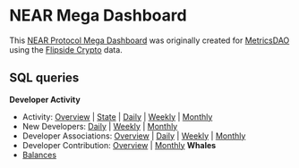 # NEAR Mega Dashboard
This [NEAR Protocol Mega Dashboard](https://alitaslimi-near.streamlit.app) was originally created for [MetricsDAO](https://metricsdao.xyz) using the [Flipside Crypto](https://flipsidecrypto.xyz) data.

## SQL queries
**Developer Activity**
- Activity: [Overview](https://next.flipsidecrypto.xyz/edit/queries/785522fc-11fd-4653-ba4c-59d97de43fac) | [State](https://next.flipsidecrypto.xyz/edit/queries/b4561434-a051-417d-9191-46dbcb6952e6) | [Daily](https://next.flipsidecrypto.xyz/edit/queries/cee2f6fc-cb23-4c3e-b0a3-b9513c3f51ae) | [Weekly](https://next.flipsidecrypto.xyz/edit/queries/1cd7ee81-f6c2-4f55-93e9-441de0dd74e2) | [Monthly](https://next.flipsidecrypto.xyz/edit/queries/f6ebee22-5bd8-45ee-ab54-dc6b5b5cfe16)
- New Developers: [Daily](https://next.flipsidecrypto.xyz/edit/queries/64a24714-c19f-4129-9122-c0dcaaf579cd) | [Weekly](https://next.flipsidecrypto.xyz/edit/queries/9676f2a5-7b64-4f1d-8f7d-e1f80045451a) | [Monthly](https://next.flipsidecrypto.xyz/edit/queries/7104e52b-cd6a-449d-8b7d-f35ed6691f92)
- Developer Associations: [Overview](https://next.flipsidecrypto.xyz/edit/queries/0c1e829f-af1a-4a1b-8678-83f26198a091) | [Daily](https://next.flipsidecrypto.xyz/edit/queries/52aa6f7f-bd6c-4412-996c-2d2f0b8d9a58) | [Weekly](https://next.flipsidecrypto.xyz/edit/queries/5ee7ec79-e65f-4b6b-bed6-2376a27ba3b0) | [Monthly](https://next.flipsidecrypto.xyz/edit/queries/77960b92-ea71-4d81-894d-69c5bf27b7f3)
- Developer Contribution: [Overview](https://next.flipsidecrypto.xyz/edit/queries/836fb799-c6e4-4b45-965c-2b52eed754f5) | [Monthly](https://next.flipsidecrypto.xyz/edit/queries/d5b2c0c8-3152-4383-805a-4ca9594ac7a6)
**Whales**
- [Balances](https://flipsidecrypto.xyz/edit/queries/efb88e24-abba-44e3-ac66-2dfeedb4813b)
